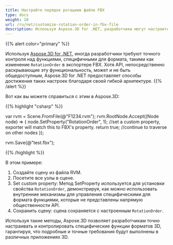 ```yaml
---
title: Настройте порядок ротациив файле FBX
type: docs
weight: 10
url: /ru/net/customize-rotation-order-in-fbx-file
description: Используя Aspose.3D for .NET, разработчики могут настроить собственные свойства FBX, такие как RotationOrder.
---
```

{{% alert color="primary" %}}

Используя [Aspose.3D for .NET](https://products.aspose.com/3d/net/), иногда разработчики требуют точного контроля над функциями, специфичными для формата, такими как изменение `RotationOrder` в экспортере FBX. Хотя API, непосредственно раскрывающие эту функциональность, может и не быть общедоступным, Aspose.3D for .NET предоставляет способы достижения таких настроек благодаря своей гибкой архитектуре.
{{% /alert %}}



Вот как вы можете справиться с этим в Aspose.3D:

{{% highlight "csharp" %}}

var rvm = Scene.FromFile(@"F1234.rvm");
rvm.RootNode.Accept((Node node) =>
{
    node.SetProperty("RotationOrder", 1); //set a custom property, exporter will match this to FBX's property.
    return true; //continue to traverse on other nodes 
});

rvm.Save(@"test.fbx");

{{% /highlight %}}

В этом примере:

1. Создайте сцену из файла RVM.
1. Посетите все узлы в сцене.
1. Set custom property: Метод SetProperty используется для установки свойства `RotationOrder`, демонстрируя, как можно использовать внутренние механизмы для управления специфическими для формата функциями, которые не представлены напрямую общественности API.
1. Сохранить сцену: сцена сохраняется с настроенным `RotationOrder`.

Используя такие методы, Aspose.3D позволяет разработчикам точно настраивать и контролировать специфические функции форматов 3D, гарантируя, что подробные и точные требования будут выполнены в различных приложениях 3D.